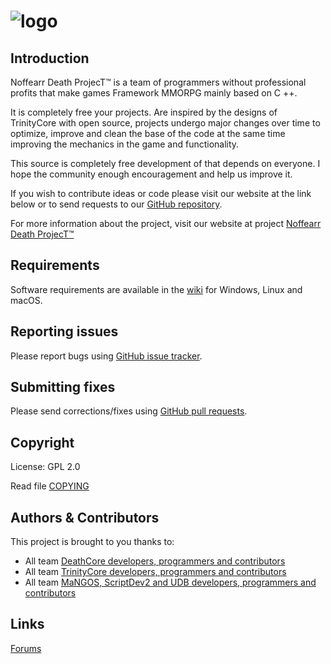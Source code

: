 # ![logo](https://camo.githubusercontent.com/831d9a457a380e21ef52d682a578f5385058c8d8/687474703a2f2f692e696d6775722e636f6d2f556573316774432e706e67)


## Introduction

Noffearr Death ProjecT™ is a team of programmers without professional profits that make games Framework MMORPG mainly based on C ++. 

It is completely free your projects. Are inspired by the designs of TrinityCore with open source, projects undergo major changes over time to optimize, improve and clean the base of the code at the same time improving the mechanics in the game and functionality.

This source is completely free development of that depends on everyone. I hope the community enough encouragement and help us improve it.

If you wish to contribute ideas or code please visit our website at the link below or to send requests to our [GitHub repository](https://github.com/NoffearrDeathProjecT/DeathCore).

For more information about the project, visit our website at project [Noffearr Death ProjecT™](http://www.noffearrdeathproject.org/)


## Requirements

Software requirements are available in the [wiki](http://wiki.noffearrdeathproject.org/) for
Windows, Linux and macOS.


## Reporting issues

Please report bugs using [GitHub issue tracker](https://github.com/NoffearrDeathProjecT/DeathCore/issues).


## Submitting fixes

Please send corrections/fixes using [GitHub pull requests](https://github.com/NoffearrDeathProjecT/DeathCore/pulls).


## Copyright

License: GPL 2.0

Read file [COPYING](COPYING)


## Authors & Contributors

This project is brought to you thanks to:

- All team [DeathCore developers, programmers and contributors](https://github.com/NoffearrDeathProjecT/DeathCore/graphs/contributors)
- All team [TrinityCore developers, programmers and contributors](https://github.com/TrinityCore/TrinityCore/blob/3.3.5/THANKS)
- All team [MaNGOS, ScriptDev2 and UDB developers, programmers and contributors](https://github.com/cmangos/mangos-wotlk/blob/master/AUTHORS.md)


## Links

[Forums](http://www.community.noffearrdeathproject.org/)